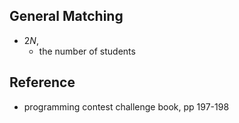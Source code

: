 ## General Matching

* $2N$,
    * the number of students

## Reference
* programming contest challenge book, pp 197-198
